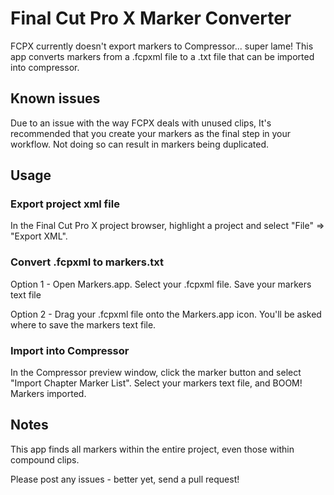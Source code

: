 # Final Cut Pro X Marker Converter

FCPX currently doesn't export markers to Compressor... super lame! This app converts markers from a .fcpxml file to a .txt file that can be imported into compressor.

## Known issues

Due to an issue with the way FCPX deals with unused clips, It's recommended that you create your markers as the final step in your workflow. Not doing so can result in markers being duplicated.

## Usage

### Export project xml file
In the Final Cut Pro X project browser, highlight a project and select "File" => "Export XML".

### Convert .fcpxml to markers.txt

Option 1 - Open Markers.app. Select your .fcpxml file. Save your markers text file

Option 2 - Drag your .fcpxml file onto the Markers.app icon. You'll be asked where to save the markers text file.

### Import into Compressor
In the Compressor preview window, click the marker button and select "Import Chapter Marker List". Select your markers text file, and BOOM! Markers imported. 

## Notes
This app finds all markers within the entire project, even those within compound clips.

Please post any issues - better yet, send a pull request!